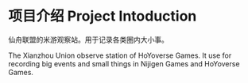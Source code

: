 # 项目介绍 Project Intoduction

仙舟联盟的米游观察站。用于记录各类圈内大小事。

The Xianzhou Union observe station of HoYoverse Games. It use for recording big events and small things in Nijigen Games and HoYoverse Games.
